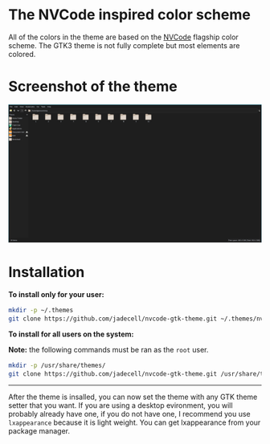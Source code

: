 # The NVCode inspired color scheme

All of the colors in the theme are based on the [NVCode](https://github.com/ChristianChiarulli/nvcode/) flagship color scheme. The GTK3 theme is not fully complete but most elements are colored.

# Screenshot of the theme

![image here](pix/theme.png)

# Installation

**To install only for your user:**

```sh
mkdir -p ~/.themes
git clone https://github.com/jadecell/nvcode-gtk-theme.git ~/.themes/nvcode-gtk-theme
```

**To install for all users on the system:**

**Note:** the following commands must be ran as the `root` user.

```sh
mkdir -p /usr/share/themes/
git clone https://github.com/jadecell/nvcode-gtk-theme.git /usr/share/theme/nvcode-gtk-theme
```

---

After the theme is insalled, you can now set the theme with any GTK theme setter that you want. If you are using a desktop evironment, you will probably already have one, if you do not have one, I recommend you use `lxappearance` because it is light weight. You can get lxappearance from your package manager.
